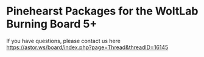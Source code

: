 # Pinehearst Packages for the WoltLab Burning Board 5+

If you have questions, please contact us here <https://astor.ws/board/index.php?page=Thread&threadID=16145>
